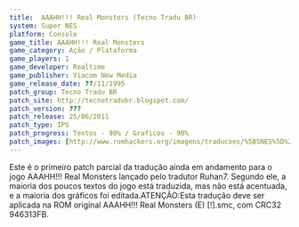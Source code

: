 ```yaml
---
title:  AAAHH!!! Real Monsters (Tecno Tradu BR)
system: Super NES
platform: Console
game_title: AAAHH!!! Real Monsters
game_category: Ação / Plataforma
game_players: 1
game_developer: Realtime
game_publisher: Viacom New Media
game_release_date: ??/11/1995
patch_group: Tecno Tradu BR
patch_site: http://tecnotradubr.blogspot.com/
patch_version: ???
patch_release: 25/06/2011
patch_type: IPS
patch_progress: Textos - 90% / Graficos - 90%
patch_images: [http://www.romhackers.org/imagens/traducoes/%5BSNES%5D%20AAAHH!!!%20Real%20Monsters%20-%20Tecno%20Tradu%20BR%20-%201.png,http://www.romhackers.org/imagens/traducoes/%5BSNES%5D%20AAAHH!!!%20Real%20Monsters%20-%20Tecno%20Tradu%20BR%20-%202.png,http://www.romhackers.org/imagens/traducoes/%5BSNES%5D%20AAAHH!!!%20Real%20Monsters%20-%20Tecno%20Tradu%20BR%20-%203.png]
---
```

Este é o primeiro patch parcial da tradução ainda em andamento para o jogo AAAHH!!! Real Monsters lançado pelo tradutor Ruhan7. Segundo ele, a maioria dos poucos textos do jogo está traduzida, mas não está acentuada, e a maioria dos gráficos foi editada.ATENÇÃO:Esta tradução deve ser aplicada na ROM original AAAHH!!! Real Monsters (E) [!].smc, com CRC32 946313FB.
